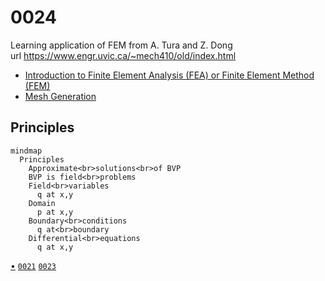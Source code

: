 # 0024
Learning application of FEM from A. Tura and Z. Dong \
url https://www.engr.uvic.ca/~mech410/old/index.html
+ [Introduction to Finite Element Analysis (FEA) or Finite Element Method (FEM)](https://www.engr.uvic.ca/~mech410/old/2_Lecture_Notes/6_2_FEA_Theory.pdf)
+ [Mesh Generation](https://www.engr.uvic.ca/~mech410/old/2_Lecture_Notes/FEA_Mesh_Generation.pdf)


## Principles
```mermaid
mindmap
  Principles
    Approximate<br>solutions<br>of BVP
    BVP is field<br>problems
    Field<br>variables
      q at x,y
    Domain
      p at x,y
    Boundary<br>conditions
      q at<br>boundary
    Differential<br>equations
      q at x,y
```


[&bull;](README.md)
[`0021`](../00/21.md)
[`0023`](../00/23.md)
